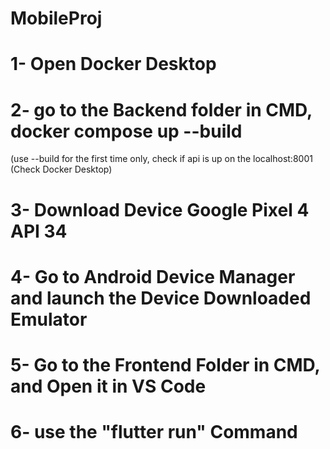 # MobileProj

# 1- Open Docker Desktop
# 2- go to the Backend folder in CMD, docker compose up --build
(use --build for the first time only, check if api is up on the localhost:8001 (Check Docker Desktop) 
# 3- Download Device Google Pixel 4 API 34
# 4- Go to Android Device Manager and launch the Device Downloaded Emulator
# 5- Go to the Frontend Folder in CMD, and Open it in VS Code
# 6- use the "flutter run" Command 

# 